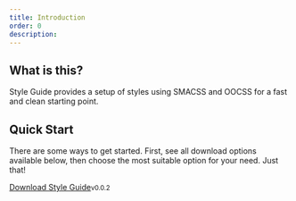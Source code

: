```yaml
---
title: Introduction
order: 0
description: 
---
```


## What is this?

Style Guide provides a setup of styles using SMACSS and OOCSS for a fast and clean starting point.

## Quick Start

There are some ways to get started. First, see all download options available below, then choose the most suitable option for your need. Just that!

<a href="https://github.com/alexandesigner/alexandesigner.github.io/archive/master.zip" class="button button-info" target="_blank">Download Style Guide</a><small class="muted">v0.0.2</small>